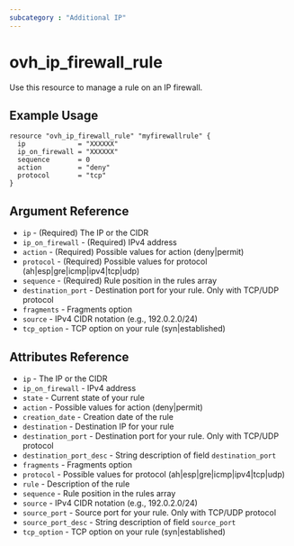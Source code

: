 ```yaml
---
subcategory : "Additional IP"
---
```


# ovh_ip_firewall_rule

Use this resource to manage a rule on an IP firewall.

## Example Usage

```hcl
resource "ovh_ip_firewall_rule" "myfirewallrule" {
  ip             = "XXXXXX"
  ip_on_firewall = "XXXXXX"
  sequence       = 0
  action         = "deny"
  protocol       = "tcp"
}
```

## Argument Reference

* `ip` - (Required) The IP or the CIDR
* `ip_on_firewall` - (Required) IPv4 address
* `action` - (Required) Possible values for action (deny|permit)
* `protocol` - (Required) Possible values for protocol (ah|esp|gre|icmp|ipv4|tcp|udp)
* `sequence` - (Required) Rule position in the rules array
* `destination_port` - Destination port for your rule. Only with TCP/UDP protocol
* `fragments` - Fragments option
* `source` - IPv4 CIDR notation (e.g., 192.0.2.0/24)
* `tcp_option` - TCP option on your rule (syn|established)

## Attributes Reference

* `ip` - The IP or the CIDR
* `ip_on_firewall` - IPv4 address
* `state` - Current state of your rule
* `action` - Possible values for action (deny|permit)
* `creation_date` - Creation date of the rule
* `destination` - Destination IP for your rule
* `destination_port` - Destination port for your rule. Only with TCP/UDP protocol
* `destination_port_desc` - String description of field `destination_port`
* `fragments` - Fragments option
* `protocol` - Possible values for protocol (ah|esp|gre|icmp|ipv4|tcp|udp)
* `rule` - Description of the rule
* `sequence` - Rule position in the rules array
* `source` - IPv4 CIDR notation (e.g., 192.0.2.0/24)
* `source_port` - Source port for your rule. Only with TCP/UDP protocol
* `source_port_desc` - String description of field `source_port`
* `tcp_option` - TCP option on your rule (syn|established)